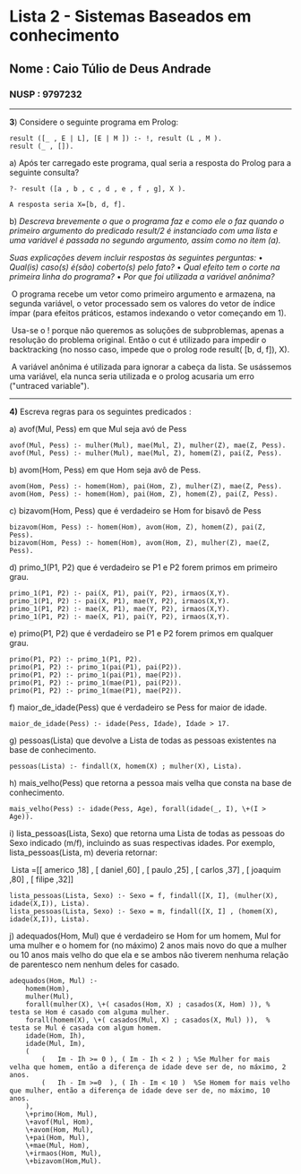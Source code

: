 # Lista 2 - Sistemas Baseados em conhecimento

## Nome : Caio Túlio de Deus Andrade

### NUSP : 9797232

***



**3**)  Considere o seguinte programa em Prolog:

```
result ([_ , E | L], [E | M ]) :- !, result (L , M ).
result (_ , []).
```

a) Após ter carregado este programa, qual seria a resposta do Prolog para a seguinte consulta? 

```
?- result ([a , b , c , d , e , f , g], X ).
```

 	A resposta seria X=[b, d, f].

b) *Descreva brevemente o que o programa faz e como ele o faz quando o primeiro argumento do predicado result/2 é instanciado com uma lista e uma variável é passada no segundo argumento, assim como no item (a).*

*Suas explicações devem incluir respostas às seguintes perguntas:*
	• *Qual(is) caso(s) é(são) coberto(s) pelo fato?*
	• *Qual efeito tem o corte na primeira linha do programa?*
	• *Por que foi utilizada a variável anônima?*



​	O programa recebe um vetor como primeiro argumento e armazena, na segunda variável, o vetor processado sem os valores do vetor de índice ímpar (para efeitos práticos, estamos indexando o vetor começando em 1).



​	Usa-se o ! porque não queremos as soluções de subproblemas, apenas a resolução do problema original. Então o cut é utilizado para impedir o backtracking (no nosso caso, impede que o prolog rode result( [b, d, f]), X).



​	A variável anônima é utilizada para ignorar a cabeça da lista. Se usássemos uma variável, ela nunca seria utilizada e o prolog acusaria um erro ("untraced variable").



***

**4)** Escreva regras para os seguintes predicados : 

a) avof(Mul, Pess) em que Mul seja avó de Pess

```
avof(Mul, Pess) :- mulher(Mul), mae(Mul, Z), mulher(Z), mae(Z, Pess).
avof(Mul, Pess) :- mulher(Mul), mae(Mul, Z), homem(Z), pai(Z, Pess).
```



b) avom(Hom, Pess) em que Hom seja avô de Pess.

```
avom(Hom, Pess) :- homem(Hom), pai(Hom, Z), mulher(Z), mae(Z, Pess).
avom(Hom, Pess) :- homem(Hom), pai(Hom, Z), homem(Z), pai(Z, Pess).
```

c) bizavom(Hom, Pess) que é verdadeiro se Hom for bisavô de Pess

```
bizavom(Hom, Pess) :- homem(Hom), avom(Hom, Z), homem(Z), pai(Z, Pess).
bizavom(Hom, Pess) :- homem(Hom), avom(Hom, Z), mulher(Z), mae(Z, Pess).
```

d) primo_1(P1, P2) que é verdadeiro se P1 e P2 forem primos em primeiro grau.

```
primo_1(P1, P2) :- pai(X, P1), pai(Y, P2), irmaos(X,Y).
primo_1(P1, P2) :- pai(X, P1), mae(Y, P2), irmaos(X,Y).
primo_1(P1, P2) :- mae(X, P1), mae(Y, P2), irmaos(X,Y).
primo_1(P1, P2) :- mae(X, P1), pai(Y, P2), irmaos(X,Y).
```

e) primo(P1, P2) que é verdadeiro se P1 e P2 forem primos em qualquer grau.

```
primo(P1, P2) :- primo_1(P1, P2).
primo(P1, P2) :- primo_1(pai(P1), pai(P2)).
primo(P1, P2) :- primo_1(pai(P1), mae(P2)).
primo(P1, P2) :- primo_1(mae(P1), pai(P2)).
primo(P1, P2) :- primo_1(mae(P1), mae(P2)).
```

f) maior_de_idade(Pess) que é verdadeiro se Pess for maior de idade.

```
maior_de_idade(Pess) :- idade(Pess, Idade), Idade > 17.
```

g)  pessoas(Lista) que devolve a Lista de todas as pessoas existentes na base de conhecimento.

```
pessoas(Lista) :- findall(X, homem(X) ; mulher(X), Lista).
```

h) mais_velho(Pess) que retorna a pessoa mais velha que consta na base de conhecimento.



```
mais_velho(Pess) :- idade(Pess, Age), forall(idade(_, I), \+(I > Age)).
```

i) lista_pessoas(Lista, Sexo) que retorna uma Lista de todas as pessoas do Sexo indicado (m/f), incluindo as suas respectivas idades. Por exemplo, lista_pessoas(Lista, m) deveria retornar:

​		Lista =[[ americo ,18] , [ daniel ,60] , [ paulo ,25] , [ carlos ,37] , [ joaquim ,80] , [ filipe ,32]]

```
lista_pessoas(Lista, Sexo) :- Sexo = f, findall([X, I], (mulher(X), idade(X,I)), Lista).
lista_pessoas(Lista, Sexo) :- Sexo = m, findall([X, I] , (homem(X), idade(X,I)), Lista).
```

j)  adequados(Hom, Mul) que é verdadeiro se Hom for um homem, Mul for uma mulher e o homem for (no máximo) 2 anos mais novo do que a mulher ou 10 anos mais velho do que ela e se ambos não tiverem nenhuma relação de parentesco nem nenhum deles for casado.

```
adequados(Hom, Mul) :- 
    homem(Hom), 
    mulher(Mul), 
    forall(mulher(X), \+( casados(Hom, X) ; casados(X, Hom) )), % testa se Hom é casado com alguma mulher.
    forall(homem(X), \+( casados(Mul, X) ; casados(X, Mul) )), 	% testa se Mul é casada com algum homem.
    idade(Hom, Ih), 
    idade(Mul, Im), 
    (  
        (   Im - Ih >= 0 ), ( Im - Ih < 2 ) ; %Se Mulher for mais velha que homem, então a diferença de idade deve ser de, no máximo, 2 anos.
    	(	Ih - Im >=0  ), ( Ih - Im < 10 )  %Se Homem for mais velho que mulher, então a diferença de idade deve ser de, no máximo, 10 anos.
    ),
    \+primo(Hom, Mul),
    \+avof(Mul, Hom),
    \+avom(Hom, Mul),
    \+pai(Hom, Mul),
    \+mae(Mul, Hom),
    \+irmaos(Hom, Mul),
	\+bizavom(Hom,Mul).
   

```

